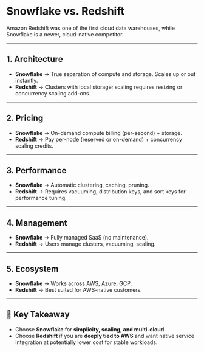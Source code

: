# Snowflake vs. Redshift

Amazon Redshift was one of the first cloud data warehouses, while Snowflake is a newer, cloud-native competitor.

---

## 1. Architecture
- **Snowflake** → True separation of compute and storage. Scales up or out instantly.  
- **Redshift** → Clusters with local storage; scaling requires resizing or concurrency scaling add-ons.  

---

## 2. Pricing
- **Snowflake** → On-demand compute billing (per-second) + storage.  
- **Redshift** → Pay per-node (reserved or on-demand) + concurrency scaling credits.  

---

## 3. Performance
- **Snowflake** → Automatic clustering, caching, pruning.  
- **Redshift** → Requires vacuuming, distribution keys, and sort keys for performance tuning.  

---

## 4. Management
- **Snowflake** → Fully managed SaaS (no maintenance).  
- **Redshift** → Users manage clusters, vacuuming, scaling.  

---

## 5. Ecosystem
- **Snowflake** → Works across AWS, Azure, GCP.  
- **Redshift** → Best suited for AWS-native customers.  

---

## 📌 Key Takeaway
- Choose **Snowflake** for **simplicity, scaling, and multi-cloud**.  
- Choose **Redshift** if you are **deeply tied to AWS** and want native service integration at potentially lower cost for stable workloads.
